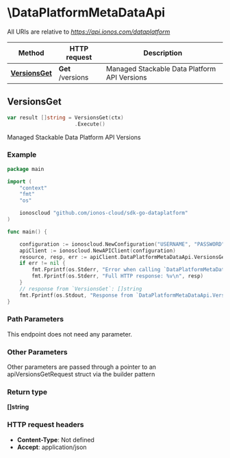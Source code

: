 # \DataPlatformMetaDataApi

All URIs are relative to *https://api.ionos.com/dataplatform*

|Method | HTTP request | Description|
|------------- | ------------- | -------------|
|[**VersionsGet**](DataPlatformMetaDataApi.md#VersionsGet) | **Get** /versions | Managed Stackable Data Platform API Versions|



## VersionsGet

```go
var result []string = VersionsGet(ctx)
                      .Execute()
```

Managed Stackable Data Platform API Versions



### Example

```go
package main

import (
    "context"
    "fmt"
    "os"

    ionoscloud "github.com/ionos-cloud/sdk-go-dataplatform"
)

func main() {

    configuration := ionoscloud.NewConfiguration("USERNAME", "PASSWORD", "TOKEN", "HOST_URL")
    apiClient := ionoscloud.NewAPIClient(configuration)
    resource, resp, err := apiClient.DataPlatformMetaDataApi.VersionsGet(context.Background()).Execute()
    if err != nil {
        fmt.Fprintf(os.Stderr, "Error when calling `DataPlatformMetaDataApi.VersionsGet``: %v\n", err)
        fmt.Fprintf(os.Stderr, "Full HTTP response: %v\n", resp)
    }
    // response from `VersionsGet`: []string
    fmt.Fprintf(os.Stdout, "Response from `DataPlatformMetaDataApi.VersionsGet`: %v\n", resource)
}
```

### Path Parameters

This endpoint does not need any parameter.

### Other Parameters

Other parameters are passed through a pointer to an apiVersionsGetRequest struct via the builder pattern


### Return type

**[]string**

### HTTP request headers

- **Content-Type**: Not defined
- **Accept**: application/json


